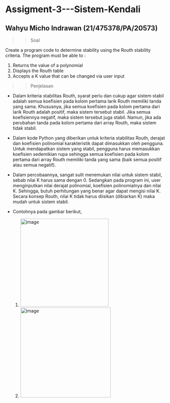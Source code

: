 # Assigment-3---Sistem-Kendali
Wahyu Micho Indrawan (21/475378/PA/20573)
---------------------------------------------------

>> Soal

Create a program code to determine stability using the Routh stability criteria. The 
program must be able to :
1. Returns the value of a polynomial
2. Displays the Routh table
3. Accepts a K value that can be changed via user input

>> Penjelasan
- Dalam kriteria stabilitas Routh, syarat perlu dan cukup agar sistem stabil adalah semua koefisien pada kolom pertama larik Routh memiliki tanda yang sama. Khususnya, jika semua koefisien pada kolom pertama dari larik Routh adalah positif, maka sistem tersebut stabil. Jika semua koefisiennya negatif, maka sistem tersebut juga stabil. Namun, jika ada perubahan tanda pada kolom pertama dari array Routh, maka sistem tidak stabil.

- Dalam kode Python yang diberikan untuk kriteria stabilitas Routh, derajat dan koefisien polinomial karakteristik dapat dimasukkan oleh pengguna. Untuk mendapatkan sistem yang stabil, pengguna harus memasukkan koefisien sedemikian rupa sehingga semua koefisien pada kolom pertama dari array Routh memiliki tanda yang sama (baik semua positif atau semua negatif).

- Dalam percobaannya, sangat sulit menemukan nilai untuk sistem stabil, sebab nilai K harus sama dengan 0. Sedangkan pada program ini, user menginputkan nilai derajat polinomial, koefisien polinomialnya dan nilai K. Sehingga, butuh perhitungan yang benar agar dapat mengisi nilai K. Secara konsep Routh, nilai K tidak harus diisikan (dibiarkan K) maka mudah untuk sistem stabil.

- Contohnya pada gambar berikut, 
  1. <img width="277" alt="image" src="https://user-images.githubusercontent.com/126552366/221918697-8ccab613-8dad-4c27-9237-6a57cf534861.png">
  2. <img width="284" alt="image" src="https://user-images.githubusercontent.com/126552366/221919388-e7816805-1760-43c7-93e9-d010c5e6d79d.png">

